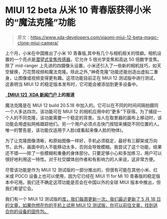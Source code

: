 # MIUI 12 beta 从米 10 青春版获得小米的“魔法克隆”功能

> 原文：<https://www.xda-developers.com/xiaomi-miui-12-beta-magic-clone-miui-camera/>

上个月，小米在中国推出了小米 10 青春版,其中有几个与相机相关的怪癖。相机设置的一个亮点是[潜望式变焦传感器](https://www.xda-developers.com/samsung-mass-producing-slim-5x-optical-zoom-camera-modules/)，它允许 5 倍光学变焦和高达 50 倍数字变焦。除了 mid-ranger 上先进的四摄像头设置，小米还引入了一些新的相机技巧，如天空替换，万花筒视频和魔法克隆。除此之外,“神奇克隆”功能还能创造出虚拟二重身，让图像或视频变得更有趣。这项功能目前正在 MIUI 12 测试版中进行测试，这表明当 MIUI 12 的稳定版本发布时，它可能会被添加到更多设备中。

**[【MIUI 12】XDA 新闻门户](https://www.xda-developers.com/tag/miui12/)上的报道**

魔法克隆是在 MIUI 12 build 20.5.18 中加入的。它可以在不同的时间间隔拍摄同一个人多达四次。该功能可在 MIUI 12 的相机应用中的“更多”下获得。为了捕捉一个人的不同克隆，该功能需要一个稳定的背景。当人在取景器的画布上移动时，该功能会用虚拟网格跟踪他们。另一个用户必须点击快门按钮来捕捉不同位置的人。唯一的警告是，该功能仅适用于人脸(或看起来像人脸的物体)。

为了让克隆图像清晰，和原始图像一样好，手机必须稳定，最好有三脚架或万向节。此外，画面中的人不能移动太多，否则会导致模糊。我尝试了这个功能，结果还不错——除了一些模糊和重叠的身体部分。只要足够小心和多加练习，用户可以很好地利用这一特性。对于社交媒体创作者和有影响力的人来说，这非常方便。

尽管该功能是作为 MIUI 12 测试版的一部分推出的，但很有可能在其他小米、红米或 POCO 设备上也可以使用，因为它已经在 MIUI 11 for Mi 10 青春版的稳定版本中可用。我们还不确定这项功能是否会在中国以外的全球 MIUI 版本中推出，但我们希望它会。

我们有一个 MIUI 12 测试版的[库，我们每周更新一次。我们最近更新了 5 月 18 日的文章，如果你想在你的手机上试用 MIUI 12 测试版，你可以前往文章，找到适合你的设备的固件包。](https://www.xda-developers.com/download-miui-12-closed-beta-xiaomi-redmi-devices/)
